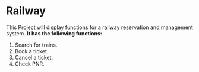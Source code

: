 # Railway
This Project will display functions for a railway reservation and management system.
**It has the following functions:**
1. Search for trains.
2. Book a ticket.
3. Cancel a ticket.
4. Check PNR.

